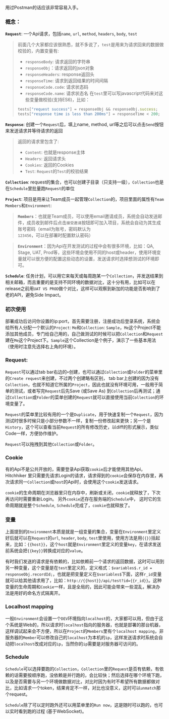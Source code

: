 用过Postman的话应该非常容易入手。

### 概念：

**`Request`**: 一个Api请求，包括`name`, `url`, `method`, `headers`, `body`, `test`

> 前面几个大家都应该很熟悉，就不多说了，`test`是用来为请求回来的数据做校验的，内置变量有:
> - `responseBody`: 请求返回的字符串
> - `responseObj`：请求返回的json对象
> - `responseHeaders`: response返回头
> - `responseTime`: 请求到返回结果的时间间隔
> - `responseCode.code`: 请求状态码
> - `responseCode.name`: 请求状态名
> 在`test`里可以写javascript代码来对这些变量做校验(支持ES6)，比如：
> ```javascript
> tests["request success"] = responseObj && responseObj.success; 
> tests["response time is less than 200ms"] = responseTime < 200;
> ```

**`Response`**: 创建一个`Request`后，填上name, method, url等之后可以点击`Send`按钮来发送请求并等待请求的返回
> 返回的请求里包含了:
> - `Content`: 也就是response主体
> - `Headers`: 返回请求头
> - `Cookies`: 返回的Cookies
> - `Test`: `Request`的`Test`的校验结果

**`Collection`**: request的集合，也可以创建子目录（只支持一级），`Collection`也是在`Schedule`里批量跑`Request`的单位

**`Project`**: 项目是用来让Team成员一起管理`Collection`的，项目里面的属性有`Team Members`和`Environment`: 

> **`Members`**：也就是Team成员，可以使用email邀请成员，系统会自动发送邮件，成员收到邮件后点击`接受邀请`按钮即可加入项目，系统会自动为其生成账号密码（email为账号，密码默认为`123456`，可以在部署时配置默认密码）

> **`Environment`**：因为Api在开发测试的过程中会有很多环境，比如：QA, Stage, UAT, Prod等，这些环境会使用不同的host或header，使用环境变量就可以很方便的配置这些动态的设置，发送请求时选择想测试的环境即可。

**`Schedule`**: 任务计划，可以用它来每天或每周跑某一个`Collection`，并发送结果到相关邮箱，而且重要的是支持不同环境的数据对比，这十分有用，比如可以在release之前用`UAT VS PROD`做个对比，这样可以观察到新加的功能是否影响到了老的API，避免Side Impact。

### 初次使用

部署成功后访问你设置的ip:port，首先需要注册，注册成功后登录系统，系统会给所有人分配一个默认的`Project`: `Me`和`Collection`: `Sample`，`Me`这个Project不能添加其他成员，专门给自己用的，自己做测试的时候可以把`Collection`和`Request`建在`Me`这个Project下。`Sample`这个Collection是个例子，演示了一些基本用法（使用时注意先选择右上角的环境）。

### Request:

`Request`可以通过tab bar右边的`+`创建，也可以通过`Collection`或`Folder`的菜单里的`Create request`来创建，不过两个创建略有区别， tab bar上创建的因为没有`Collection`，也就不知道它所属的`Project`，因此也就没有环境可用，一般用于简单的测试，或者写完`Request`后先Save (或Save As) 到`Collection`后再测试；通过`Collection`或`Folder`的菜单创建的`Request`就可以直接使用当前`Collection`的环境变量了。

`Request`的菜单里比较有用的一个是`Duplicate`，用于快速复制一个`Request`，因为测试时很多时候只是小部分参数不一样，复制一份修改起来更快；另一个是`History`，这个可以查看当前`Request`的所有修改历史，以diff的形式展示，类似Code一样，方便协作维护。

`Request`可以拖拽到其他`Collection`或`Folder`。

### Cookie

有的Api不是公共开放的，需要登录Api获取`cookie`后才能使用其他Api，Hitchhiker 里只需要先请求Login的请求，请求得到的`cookie`会保存在内存里，再次请求同一`Collection`或`host`的Api时，会使用这个`cookie`发送请求。

`cookie`的生命周期在浏览器里只在内存中，刷新或关闭，`cookie`就释放了，下次再访问时需要重新Login。
另外`cookie`还存在服务端的`Schedule`中， 这时它的生命周期就是整个`Schedule`, `Schedule`完成了，`cookie`也就释放了。

### 变量

上面提到的`Environment`本质是就是一组变量的集合，变量在`Environment`里定义好后就可以在`Request`的`url`, `header`, `body`, `test`里使用，使用方法是用`{{}}`括起来，比如：`{{host}}`，这个`host`就是`Environment`里定义的变量`key`，在请求发送前系统会把`{{key}}`转换成对应的`value`。

有时我们发送的请求是有依赖的，比如依赖前一个请求的返回数据，这时可以用到另一种变量，这个变量是在`test`里定义的，定义格式：`$variables$.r_id = responseObj.recordId;`，也就是把变量定义在`$variables$`下面，这样`r_id`变量就可以给其他请求用了，比如：`http://{{host}}/api/test?id={{r_id}}`。这种变量的生命周期和`Cookie`一样，且是全局的，因此可能会带来一些混乱，解决办法是用好的命名方式隔离开。

### Localhost mapping

一般`Environment`会设置一个`DEV`环境指向`localhost`的，大家都可以用，但由于这个系统是Web的，所以请求时`localhost`指向的服务器，也就是部署的那台机器，这样调试起来会不方便，所以在`Project`的`Members`里有个`localhost mapping`，非服务器的`Member`可以修改自己的`localhost`为本机的`ip`，这样发送请求时系统会自动把`localhost`改成对应的`ip`，当然你的`ip`需要是对服务器可访问的。

### Schedule

`Schedule`可以选择要跑的`Collection`，`Collection`里的`Request`是否有依赖，有依赖的话需要按顺序跑，没依赖是并行跑的，会比较快；然后选择在哪个环境下跑，以及是否需要与另一个环境做数据对比，对比时因为有时不希望所有数据都做对比，比如请求一个token，结果肯定不一样，对比也没意义，这时可以`unmatch`那个request。

`Schedule`除了可以定时跑外还可以用菜单里的`Run now`，这是随时可以跑的，也可以实时看到跑的过程 (基于WebSocket)。

